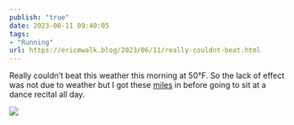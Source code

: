 ```yaml
---
publish: "true"
date: 2023-06-11 09:40:05
tags:
- "Running"
url: https://ericmwalk.blog/2023/06/11/really-couldnt-beat.html
---
```

Really couldn’t beat this weather this morning at 50°F. So the lack of effect was not due to weather but I got these [miles](https://strava.com/activities/9245493536) in before going to sit at a dance recital all day.

![](https://ericmwalk.blog/uploads/2023/cdbd1c3b12.jpg)